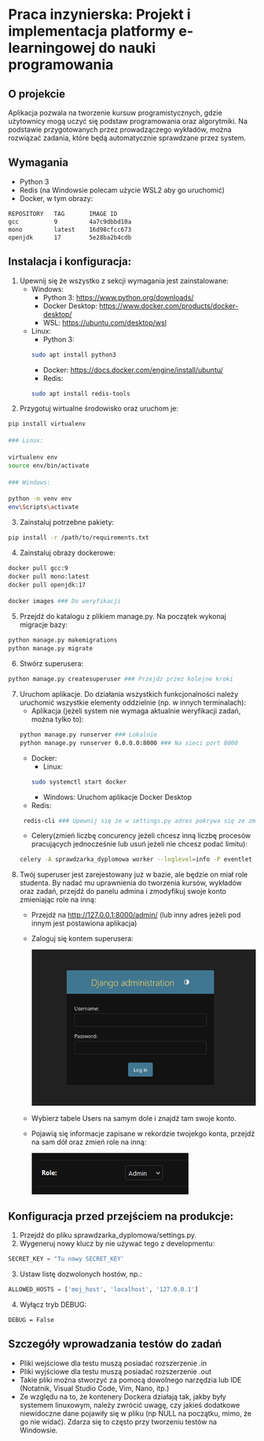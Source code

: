 # Praca inzynierska: Projekt i implementacja platformy e-learningowej do nauki programowania


## O projekcie

Aplikacja pozwala na tworzenie kursuw programistycznych, gdzie użytownicy mogą uczyć się podstaw programowania oraz algorytmiki. Na podstawie przygotowanych przez prowadzączego wykładów, można rozwiązać zadania, które będą automatycznie sprawdzane przez system.

## Wymagania

- Python 3
- Redis (na Windowsie polecam użycie WSL2 aby go uruchomić)
- Docker, w tym obrazy:
```
REPOSITORY   TAG       IMAGE ID
gcc          9         4a7c9dbbd10a
mono         latest    16d98cfcc673
openjdk      17        5e28ba2b4cdb
```

## Instalacja i konfiguracja:

1. Upewnij się że wszystko z sekcji wymagania jest zainstalowane:
    - Windows:
        - Python 3: https://www.python.org/downloads/
        - Docker Desktop: https://www.docker.com/products/docker-desktop/
        - WSL: https://ubuntu.com/desktop/wsl
    - Linux:
        - Python 3:
        ```bash
        sudo apt install python3
        ```
        - Docker: https://docs.docker.com/engine/install/ubuntu/
        - Redis:
        ```bash
        sudo apt install redis-tools
        ```
2. Przygotuj wirtualne środowisko oraz uruchom je:
```bash
pip install virtualenv

### Linux:

virtualenv env
source env/bin/activate

### Windows:

python -m venv env
env\Scripts\activate
```
3. Zainstaluj potrzebne pakiety:
```bash
pip install -r /path/to/requirements.txt
```
4. Zainstaluj obrazy dockerowe:
```bash
docker pull gcc:9
docker pull mono:latest
docker pull openjdk:17

docker images ### Do weryfikacji
```
5. Przejdź do katalogu z plikiem manage.py. Na początek wykonaj migracje bazy:
```bash
python manage.py makemigrations
python manage.py migrate
```
6. Stwórz superusera:
```bash
python manage.py createsuperuser ### Przejdz przez kolejne kroki
```
7. Uruchom aplikacje. Do działania wszystkich funkcjonalności należy uruchomić wszystkie elementy oddzielnie (np. w innych terminalach):
    - Aplikacja (jeżeli system nie wymaga aktualnie weryfikacji zadań, można tylko to):
    ```bash
    python manage.py runserver ### Lokalnie
    python manage.py runserver 0.0.0.0:8000 ### Na sieci port 8000
    ```
    - Docker:
        - Linux:
        ```bash
        sudo systemctl start docker
        ```
        - Windows: Uruchom aplikacje Docker Desktop
    - Redis:
    ```bash
     redis-cli ### Upewnij się że w settings.py adres pokrywa się ze zmienną CELERY_BROKER_URL i razie potrzeby zmień
    ```
    - Celery(zmień liczbę concurency jeżeli chcesz inną liczbę procesów pracujących jednocześnie lub usuń jeżeli nie chcesz podać limitu):
    ```bash
    celery -A sprawdzarka_dyplomowa worker --loglevel=info -P eventlet --concurrency=6
    ```
8. Twój superuser jest zarejestowany już w bazie, ale będzie on miał role studenta. By nadać mu uprawnienia do tworzenia kursów, wykładów oraz zadań, przejdź do panelu admina i zmodyfikuj swoje konto zmieniając role na inną:
    - Przejdź na http://127.0.0.1:8000/admin/ (lub inny adres jeżeli pod innym jest postawiona aplikacja)
    - Zaloguj się kontem superusera:

        ![alt text](readme_login.png)

    - Wybierz tabele Users na samym dole i znajdź tam swoje konto.
    - Pojawią się informacje zapisane w rekordzie twojekgo konta, przejdź na sam dół oraz zmień role na inną:

        ![alt text](readme_role.png)

## Konfiguracja przed przejściem na produkcje:

1. Przejdź do pliku sprawdzarka_dyplomowa/settings.py.
2. Wygeneruj nowy klucz by nie używać tego z developmentu:
```python
SECRET_KEY = "Tu nowy SECRET_KEY'
```
3. Ustaw listę dozwolonych hostów, np.:
```python
ALLOWED_HOSTS = ['moj_host', 'localhost', '127.0.0.1']
```
4. Wyłącz tryb DEBUG:
```
DEBUG = False
```

## Szczegóły wprowadzania testów do zadań

- Pliki wejściowe dla testu muszą posiadać rozszerzenie .in
- Pliki wyjściowe dla testu muszą posiadać rozszerzenie .out
- Takie pliki można stworzyć za pomocą dowolnego narzędzia lub IDE (Notatnik, Visual Studio Code, Vim, Nano, itp.) 
- Ze względu na to, że kontenery Dockera działają tak, jakby były systemem linuxowym, należy zwrócić uwagę, czy jakieś dodatkowe niewidoczne dane pojawiły się w pliku (np NULL na początku, mimo, że go nie widać). Zdarza się to często przy tworzeniu testów na Windowsie.

